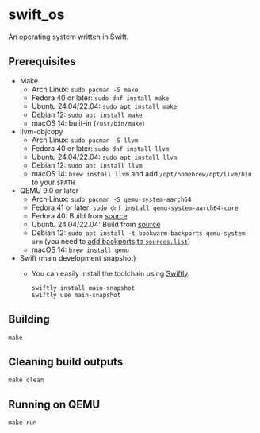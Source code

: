 # swift_os

An operating system written in Swift.

## Prerequisites

- Make
  - Arch Linux: `sudo pacman -S make`
  - Fedora 40 or later: `sudo dnf install make`
  - Ubuntu 24.04/22.04: `sudo apt install make`
  - Debian 12: `sudo apt install make`
  - macOS 14: bulit-in (`/usr/bin/make`)
- llvm-objcopy
  - Arch Linux: `sudo pacman -S llvm`
  - Fedora 40 or later: `sudo dnf install llvm`
  - Ubuntu 24.04/22.04: `sudo apt install llvm`
  - Debian 12: `sudo apt install llvm`
  - macOS 14: `brew install llvm` and add `/opt/homebrew/opt/llvm/bin` to your `$PATH`
- QEMU 9.0 or later
  - Arch Linux: `sudo pacman -S qemu-system-aarch64`
  - Fedora 41 or later: `sudo dnf install qemu-system-aarch64-core`
  - Fedora 40: Build from [source](https://www.qemu.org/download/#source)
  - Ubuntu 24.04/22.04: Build from [source](https://www.qemu.org/download/#source)
  - Debian 12: `sudo apt install -t bookwarm-backports qemu-system-arm` (you need to [add backports to `sources.list`](https://backports.debian.org/Instructions/#index2h2))
  - macOS 14: `brew install qemu`
- Swift (main development snapshot)
  - You can easily install the toolchain using [Swiftly](https://www.swift.org/install/).

    ```shell
    swiftly install main-snapshot
    swiftly use main-snapshot
    ```

## Building

```shell
make
```

## Cleaning build outputs

```shell
make clean
```

## Running on QEMU

```shell
make run
```
